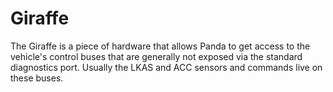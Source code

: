 # Giraffe

The Giraffe is a piece of hardware that allows Panda to get access to the vehicle's control buses that are generally not exposed via the standard diagnostics port.  Usually the LKAS and ACC sensors and commands live on these buses.